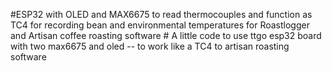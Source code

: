#ESP32 with OLED and MAX6675 to read thermocouples and function as TC4 for recording bean and environmental temperatures for Roastlogger and Artisan coffee roasting software #
A little code to use ttgo esp32 board with two max6675 and oled -- to work like a TC4 to artisan roasting software

